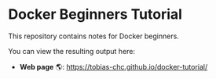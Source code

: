 # Docker Beginners Tutorial

This repository contains notes for Docker beginners.

You can view the resulting output here:

- **Web page** 🌎: <https://tobias-chc.github.io/docker-tutorial/>
